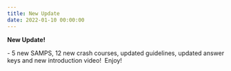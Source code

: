 ```yaml
---
title: New Update
date: 2022-01-10 00:00:00
---
```

**New Update\!**

\- 5 new SAMPS, 12 new crash courses, updated guidelines, updated answer keys and new introduction video\!&nbsp; Enjoy\! &nbsp;
